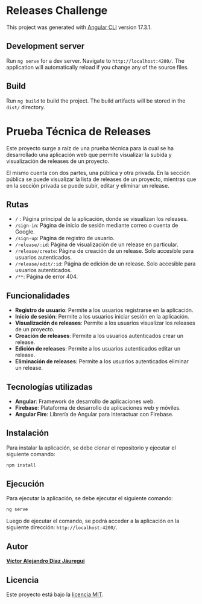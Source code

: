 # Releases Challenge

This project was generated with [Angular CLI](https://github.com/angular/angular-cli) version 17.3.1.

## Development server

Run `ng serve` for a dev server. Navigate to `http://localhost:4200/`. The application will automatically reload if you change any of the source files.

## Build

Run `ng build` to build the project. The build artifacts will be stored in the `dist/` directory.

# Prueba Técnica de Releases

Este proyecto surge a raíz de una prueba técnica para la cual se ha desarrollado una aplicación web que permite visualizar la subida y visualización de releases de un proyecto.

El mismo cuenta con dos partes, una pública y otra privada.
En la sección pública se puede visualizar la lista de releases de un proyecto, mientras que en la sección privada se puede subir, editar y eliminar un release.

## Rutas

- `/` : Página principal de la aplicación, donde se visualizan los releases.
- `/sign-in`: Página de inicio de sesión mediante correo o cuenta de Google.
- `/sign-up`: Página de registro de usuario.
- `/release/:id`: Página de visualización de un release en particular.
- `/release/create`: Página de creación de un release. Solo accesible para usuarios autenticados.
- `/release/edit/:id`: Página de edición de un release. Solo accesible para usuarios autenticados.
- `/**`: Página de error 404.

## Funcionalidades

- **Registro de usuario**: Permite a los usuarios registrarse en la aplicación.
- **Inicio de sesión**: Permite a los usuarios iniciar sesión en la aplicación.
- **Visualización de releases**: Permite a los usuarios visualizar los releases de un proyecto.
- **Creación de releases**: Permite a los usuarios autenticados crear un release.
- **Edición de releases**: Permite a los usuarios autenticados editar un release.
- **Eliminación de releases**: Permite a los usuarios autenticados eliminar un release.

## Tecnologías utilizadas

- **Angular**: Framework de desarrollo de aplicaciones web.
- **Firebase**: Plataforma de desarrollo de aplicaciones web y móviles.
- **Angular Fire**: Librería de Angular para interactuar con Firebase.

## Instalación

Para instalar la aplicación, se debe clonar el repositorio y ejecutar el siguiente comando:

```bash
npm install
```

## Ejecución

Para ejecutar la aplicación, se debe ejecutar el siguiente comando:

```bash
ng serve
```

Luego de ejecutar el comando, se podrá acceder a la aplicación en la siguiente dirección: `http://localhost:4200/`.

## Autor

**[Víctor Alejandro Díaz Jáuregui](https://github.com/aledjv22)**

## Licencia

Este proyecto está bajo la [licencia MIT](./LICENSE).